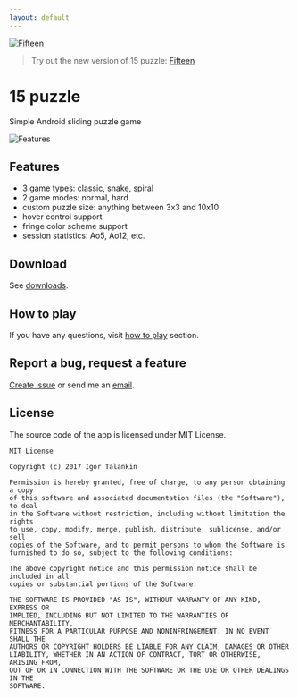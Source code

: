 ```yaml
---
layout: default
---
```


<a href="https://play.google.com/store/apps/details?id=com.italankin.fifteen2">
    <img src="/assets/fifteen.png" alt="Fifteen">
</a>

> Try out the new version of 15 puzzle: [Fifteen](https://play.google.com/store/apps/details?id=com.italankin.fifteen2)

# 15 puzzle

Simple Android sliding puzzle game

![Features](/assets/features.jpg)

## Features
* 3 game types: classic, snake, spiral
* 2 game modes: normal, hard
* custom puzzle size: anything between 3x3 and 10x10
* hover control support
* fringe color scheme support
* session statistics: Ao5, Ao12, etc.

## Download

See [downloads](/downloads/).

## How to play

If you have any questions, visit [how to play](/how-to-play/) section.

## Report a bug, request a feature

[Create issue](https://github.com/italankin/15Puzzle/issues/new) or send me an [email](mailto:devitalankin@gmail.com).

## License

The source code of the app is licensed under MIT License.

```
MIT License

Copyright (c) 2017 Igor Talankin

Permission is hereby granted, free of charge, to any person obtaining a copy
of this software and associated documentation files (the "Software"), to deal
in the Software without restriction, including without limitation the rights
to use, copy, modify, merge, publish, distribute, sublicense, and/or sell
copies of the Software, and to permit persons to whom the Software is
furnished to do so, subject to the following conditions:

The above copyright notice and this permission notice shall be included in all
copies or substantial portions of the Software.

THE SOFTWARE IS PROVIDED "AS IS", WITHOUT WARRANTY OF ANY KIND, EXPRESS OR
IMPLIED, INCLUDING BUT NOT LIMITED TO THE WARRANTIES OF MERCHANTABILITY,
FITNESS FOR A PARTICULAR PURPOSE AND NONINFRINGEMENT. IN NO EVENT SHALL THE
AUTHORS OR COPYRIGHT HOLDERS BE LIABLE FOR ANY CLAIM, DAMAGES OR OTHER
LIABILITY, WHETHER IN AN ACTION OF CONTRACT, TORT OR OTHERWISE, ARISING FROM,
OUT OF OR IN CONNECTION WITH THE SOFTWARE OR THE USE OR OTHER DEALINGS IN THE
SOFTWARE.
```
